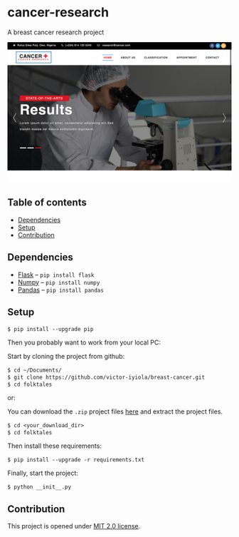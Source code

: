 # cancer-research
A breast cancer research project

![Screen shot](static/images/screen-shot.png)

## Table of contents

- [Dependencies](#dependecies)
- [Setup](#setup)
- [Contribution](#contribution)
 
## Dependencies

- [Flask](http://flask.pocoo.org/) – ```pip install flask```
- [Numpy](http://www.numpy.org/) – ```pip install numpy```
- [Pandas](https://pandas.pydata.org/) – ```pip install pandas```

## Setup

```
$ pip install --upgrade pip
```

Then you probably want to work from your local PC:

Start by cloning the project from github:
```
$ cd ~/Documents/
$ git clone https://github.com/victor-iyiola/breast-cancer.git
$ cd folktales
``` 

or:

You can download the `.zip` project files [here](https://github.com/victor-iyiola/breast-cancer) and extract the 
project files.

```
$ cd <your_download_dir>
$ cd folktales
```

Then install these requirements:
```
$ pip install --upgrade -r requirements.txt
```
     
Finally, start the project:
```
$ python __init__.py
```

## Contribution

This project is opened under [MIT 2.0 license](https://github.com/victor-iyiola/breast-cancer/blob/master/LICENSE).